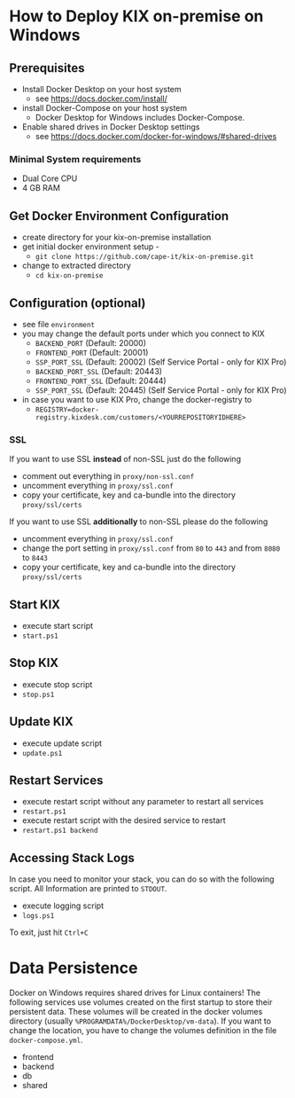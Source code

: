 # How to Deploy KIX on-premise on Windows

## Prerequisites
- Install Docker Desktop on your host system
  - see https://docs.docker.com/install/
- install Docker-Compose on your host system
  - Docker Desktop for Windows includes Docker-Compose.
- Enable shared drives in Docker Desktop settings
  - see https://docs.docker.com/docker-for-windows/#shared-drives

### Minimal System requirements
- Dual Core CPU
- 4 GB RAM

## Get Docker Environment Configuration
- create directory for your kix-on-premise installation
- get initial docker environment setup - 
  - `git clone https://github.com/cape-it/kix-on-premise.git`
- change to extracted directory
  - `cd kix-on-premise`

## Configuration (optional)
- see file `environment`
- you may change the default ports under which you connect to KIX
  - `BACKEND_PORT` (Default: 20000)
  - `FRONTEND_PORT` (Default: 20001)
  - `SSP_PORT_SSL` (Default: 20002) (Self Service Portal - only for KIX Pro)
  - `BACKEND_PORT_SSL` (Default: 20443)
  - `FRONTEND_PORT_SSL` (Default: 20444)
  - `SSP_PORT_SSL` (Default: 20445) (Self Service Portal - only for KIX Pro)
- in case you want to use KIX Pro, change the docker-registry to
  - `REGISTRY=docker-registry.kixdesk.com/customers/<YOURREPOSITORYIDHERE>`

### SSL
If you want to use SSL **instead** of non-SSL just do the following
- comment out everything in `proxy/non-ssl.conf`
- uncomment everything in `proxy/ssl.conf`
- copy your certificate, key and ca-bundle into the directory `proxy/ssl/certs`

If you want to use SSL **additionally** to non-SSL please do the following
- uncomment everything in `proxy/ssl.conf`
- change the port setting in `proxy/ssl.conf` from `80` to `443` and from `8080` to `8443`
- copy your certificate, key and ca-bundle into the directory `proxy/ssl/certs`


## Start KIX
- execute start script
 - `start.ps1`

## Stop KIX
- execute stop script
 - `stop.ps1`

## Update KIX
- execute update script
 - `update.ps1`

## Restart Services
- execute restart script without any parameter to restart all services
 - `restart.ps1`
- execute restart script with the desired service to restart
 - `restart.ps1 backend`

## Accessing Stack Logs
In case you need to monitor your stack, you can do so with the following script. All Information are printed to `STDOUT`.
- execute logging script
 - `logs.ps1`

To exit, just hit `Ctrl+C`

# Data Persistence
Docker on Windows requires shared drives for Linux containers!
The following services use volumes created on the first startup to store their persistent data. These volumes will be created in the docker volumes directory (usually `%PROGRAMDATA%/DockerDesktop/vm-data`). If you want to change the location, you have to change the volumes definition in the file `docker-compose.yml`.
- frontend
- backend
- db
- shared
